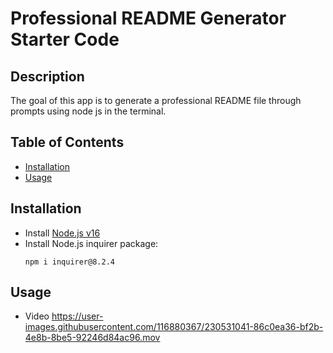 # Professional README Generator Starter Code

## Description
The goal of this app is to generate a professional README file through prompts using node js in the terminal.

## Table of Contents
- [Installation](#installation)
- [Usage](#usage)

## Installation
- Install [Node.js v16](https://nodejs.org/en/blog/release/v16.16.0/)
- Install Node.js inquirer package:
  ```
  npm i inquirer@8.2.4
  ```

## Usage
- Video
https://user-images.githubusercontent.com/116880367/230531041-86c0ea36-bf2b-4e8b-8be5-92246d84ac96.mov

